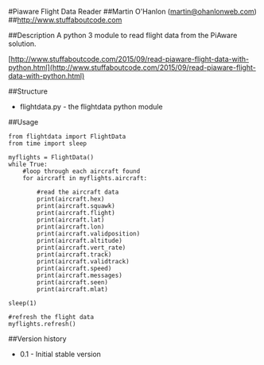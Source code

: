 #Piaware Flight Data Reader
##Martin O'Hanlon (martin@ohanlonweb.com)
##http://www.stuffaboutcode.com

##Description
A python 3 module to read flight data from the PiAware solution. 

[http://www.stuffaboutcode.com/2015/09/read-piaware-flight-data-with-python.html](http://www.stuffaboutcode.com/2015/09/read-piaware-flight-data-with-python.html)

##Structure
* flightdata.py - the flightdata python module

##Usage

	from flightdata import FlightData
	from time import sleep
	
	myflights = FlightData()
	while True:
		#loop through each aircraft found
		for aircraft in myflights.aircraft:
	
			#read the aircraft data
			print(aircraft.hex)
			print(aircraft.squawk)
			print(aircraft.flight)
			print(aircraft.lat)
			print(aircraft.lon)
			print(aircraft.validposition)
			print(aircraft.altitude)
			print(aircraft.vert_rate)
			print(aircraft.track)
			print(aircraft.validtrack)
			print(aircraft.speed)
			print(aircraft.messages)
			print(aircraft.seen)
			print(aircraft.mlat)
	
	sleep(1)
	
	#refresh the flight data
	myflights.refresh()

##Version history
* 0.1 - Initial stable version
